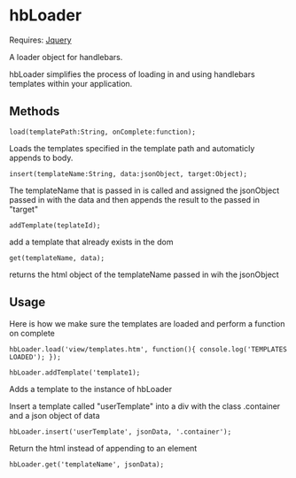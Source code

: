 hbLoader
========
Requires: [Jquery](https://jquery.com)

A loader object for handlebars.

hbLoader simplifies the process of loading in and using handlebars templates within your application.

Methods
-------

	load(templatePath:String, onComplete:function);
Loads the templates specified in the template path and automaticly appends to body.

	insert(templateName:String, data:jsonObject, target:Object);
The templateName that is passed in is called and assigned the jsonObject passed in with the data and then appends the result to the passed in "target"

    addTemplate(teplateId);
add a template that already exists in the dom

	get(templateName, data);
returns the html object of the templateName passed in wih the jsonObject

Usage
-----

Here is how we make sure the templates are loaded and perform a function on complete

	hbLoader.load('view/templates.htm', function(){ console.log('TEMPLATES LOADED'); });

    hbLoader.addTemplate('template1);
Adds a template to the instance of hbLoader

Insert a template called "userTemplate" into a div with the class .container and a json object of data

	hbLoader.insert('userTemplate', jsonData, '.container');

Return the html instead of appending to an element
	
	hbLoader.get('templateName', jsonData);